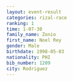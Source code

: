 ```yaml
---
layout: event-result 
categories: rizal-race 
ranking: 1
time: 1-07-30
family_name: Zonio
first_name: Noel Rey
gender: Male
birthdate: 1998-05-03
nationality: PHI
bib_number: 1209
city: Rodriguez
---
```


